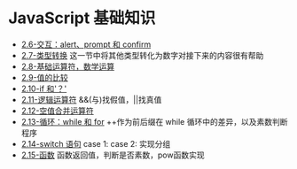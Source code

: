# JavaScript 基础知识

- [2.6-交互：alert、prompt 和 confirm](2.6-%E4%BA%A4%E4%BA%92%EF%BC%9Aalert%E3%80%81prompt%20%E5%92%8C%20confirm.html)
- [2.7-类型转换](2.7-类型转换.html)
  这一节中将其他类型转化为数字对接下来的内容很有帮助
- [2.8-基础运算符，数学运算](2.8-基础运算符，数学运算.html)
- [2.9-值的比较](2.9-值的比较.html)
- [2.10-if 和'？'](2.10-if%E5%92%8C'%EF%BC%9F'.html)
- [2.11-逻辑运算符](2.11-逻辑运算符.html)
  &&(与)找假值，||找真值
- [2.12-空值合并运算符](2.12-空值合并运算符.html)
- [2.13-循环：while 和 for](2.13-循环：while%20和%20for.html) ++作为前后缀在 while 循环中的差异，以及素数判断程序
- [2.14-switch 语句](2.14-switch%E8%AF%AD%E5%8F%A5.html) case 1: case 2: 实现分组
- [2.15-函数](2.15-%E5%87%BD%E6%95%B0.html) 函数返回值，判断是否素数，pow函数实现